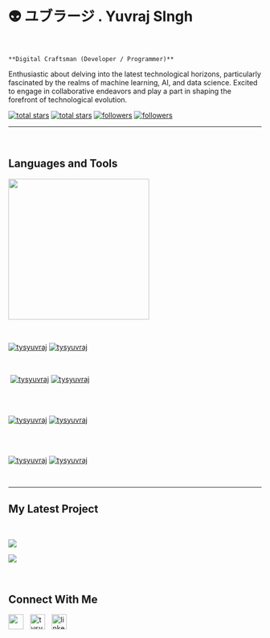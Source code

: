 
                

                    

<h1>👽 ユブラージ .  Yuvraj SIngh</h1>
<br /> 

                    
`**Digital Craftsman (Developer / Programmer)**`

                    

<p align="left">Enthusiastic about delving into the latest technological horizons, particularly fascinated by the realms of machine learning, AI, and data science. Excited to engage in collaborative endeavors and play a part in shaping the forefront of technological evolution.</p>
<p align="left"> 
  <a href="https://github.com/tysyuvraj?tab=repositories&sort=stargazers#gh-light-mode-only">
    <img alt="total stars" title="Total stars on GitHub" src="https://custom-icon-badges.demolab.com/github/stars/tysyuvraj?color=3ea97d&style=for-the-badge&labelColor=40b682&logo=star#gh-light-mode-only"/></a>
  
  <a href="https://github.com/tysyuvraj?tab=repositories&sort=stargazers#gh-dark-mode-only">
    <img alt="total stars" title="Total stars on GitHub" src="https://custom-icon-badges.demolab.com/github/stars/tysyuvraj?color=655489&style=for-the-badge&labelColor=c691e9&logo=star#gh-dark-mode-only"/></a>
  
  <a href="https://github.com/tysyuvraj?tab=followers#gh-light-mode-only">
    <img alt="followers" title="Follow me on Github" src="https://custom-icon-badges.demolab.com/github/followers/tysyuvraj?color=2c4954&labelColor=2c3e50&style=for-the-badge&logo=person-add&label=Follow&logoColor=white#gh-light-mode-only"/></a>
    
  <a href="https://github.com/tysyuvraj?tab=followers#gh-dark-mode-only">
    <img alt="followers" title="Follow me on Github" src="https://custom-icon-badges.demolab.com/github/followers/tysyuvraj?color=dacc84&labelColor=f9e692&style=for-the-badge&logo=person-add&label=Follow&logoColor=white#gh-dark-mode-only"/></a>
</p>

---
<br />

                    

<h2>Languages and Tools</h2> 
<p align="left">
<img width="280px"  src="https://skillicons.dev/icons?i=tensorflow,py,java,azure,aws&perline=9"  />
</p>
<br />

                    

<p><a href="https://github.com/tysyuvraj#gh-dark-mode-only" target="_blank"><img align="center" src="https://github-readme-stats.vercel.app/api/top-langs/?username=tysyuvraj&langs_count=6&show_icon=true&layout=compact&theme=nightowl#gh-dark-mode-only" alt="tysyuvraj" /></a>
  <a href="https://github.com/tysyuvraj#gh-light-mode-only" target="_blank"><img align="center" src="https://github-readme-stats.vercel.app/api/top-langs/?username=tysyuvraj&langs_count=6&show_icon=true&layout=compact&theme=vue#gh-light-mode-only" alt="tysyuvraj" /></a>
</p>

<br />

<p>&nbsp;<a href="https://github.com/tysyuvraj#gh-dark-mode-only" target="_blank"><img align="center" src="https://github-readme-stats.vercel.app/api?username=tysyuvraj&count_private=true&show_icons=true&theme=nightowl#gh-dark-mode-only" alt="tysyuvraj" /></a>
<a href="https://github.com/tysyuvraj#gh-light-mode-only" target="_blank"><img align="center" src="https://github-readme-stats.vercel.app/api?username=tysyuvraj&count_private=true&show_icons=true&theme=vue#gh-light-mode-only" alt="tysyuvraj" /></a>
</p> 
<br>
<br />

<p><a href="https://github.com/tysyuvraj#gh-dark-mode-only" target="_blank"><img align="center" src="https://streak-stats.demolab.com?user=tysyuvraj&theme=nightowl#gh-dark-mode-only" alt="tysyuvraj"/></a>
<a href="https://github.com/tysyuvraj#gh-light-mode-only" target="_blank"><img align="center" src="https://streak-stats.demolab.com?user=tysyuvraj&theme=vue#gh-light-mode-only" alt="tysyuvraj"/></a></p>
<br/>
<br />

<p><a href="https://github.com/tysyuvraj#gh-dark-mode-only" target="_blank"><img align="center" src="https://github-readme-activity-graph.cyclic.app/graph?username=tysyuvraj&theme=nightowl#gh-dark-mode-only" alt="tysyuvraj" /></a>
<a href="https://github.com/tysyuvraj#gh-light-mode-only" target="_blank"><img align="center" src="https://github-readme-activity-graph.cyclic.app/graph?username=tysyuvraj&theme=vue#gh-light-mode-only" alt="tysyuvraj" /></a></p>
<br/>

---


                    

<h2>My Latest Project</h2> 
<br />
<p><a href="https://github.com/tysyuvraj/#gh-dark-mode-only" target="_blank"><img align="center" src="https://github-readme-stats.vercel.app/api/pin/?username=tysyuvraj&repo=&theme=nightowl&show_owner=true#gh-dark-mode-only"/></a></p>
<p><a href="https://github.com/tysyuvraj/#gh-light-mode-only" target="_blank"><img align="center" src="https://github-readme-stats.vercel.app/api/pin/?username=tysyuvraj&repo=&theme=vue&show_owner=true#gh-light-mode-only"/></a></p>
<br />


                    

<h2>Connect With Me</h2> 
<p align="left">
<a href="https://twitter.com/" target="_blank"><img align="left" width="30px" style="padding-right:10px;" src="https://raw.githubusercontent.com/rahuldkjain/github-profile-readme-generator/master/src/images/icons/Social/twitter.svg" alt="" /></a>
<a href="https://instagram.com/tysyuvraj" target="_blank"><img align="left" width="30px" style="padding-right:10px" src="https://raw.githubusercontent.com/rahuldkjain/github-profile-readme-generator/master/src/images/icons/Social/instagram.svg" alt="tysyuvraj" /></a>
<a href="https://www.linkedin.com/in/yuvraj-singh-a9b86b190/" target="_blank"><img align="left" alt="linkedin" width="30px" style="padding-right: 10px;" src="https://cdn.jsdelivr.net/gh/devicons/devicon/icons/linkedin/linkedin-original.svg" /></a>
</p>

                
